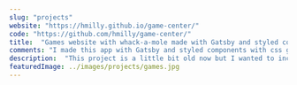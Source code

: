 ```yaml
---
slug: "projects"
website: "https://hmilly.github.io/game-center/"
code: "https://github.com/hmilly/game-center/"
title:  "Games website with whack-a-mole made with Gatsby and styled components"
comments: "I made this app with Gatsby and styled components with css grid. This was the first game I created and I'd really like to make more."
description:  "This project is a little bit old now but I wanted to include it here as it I was impressed with how simple it was to make at the time."
featuredImage: ../images/projects/games.jpg
---
```

